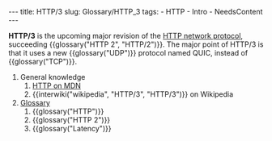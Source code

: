 --- title: HTTP/3 slug: Glossary/HTTP_3 tags: - HTTP - Intro - NeedsContent ---

<span class="seoSummary">**HTTP/3** is the upcoming major revision of the [HTTP network protocol](/en-US/docs/Web/HTTP/Basics_of_HTTP)</span>, succeeding {{glossary("HTTP 2", "HTTP/2")}}. The major point of HTTP/3 is that it uses a new {{glossary("UDP")}} protocol named QUIC, instead of {{glossary("TCP")}}.

1.  General knowledge
    1.  [HTTP on MDN](/en-US/docs/Web/HTTP)
    2.  {{interwiki("wikipedia", "HTTP/3", "HTTP/3")}} on Wikipedia
2.  [Glossary](/en-US/docs/Glossary)
    1.  {{glossary("HTTP")}}
    2.  {{glossary("HTTP 2")}}
    3.  {{glossary("Latency")}}
